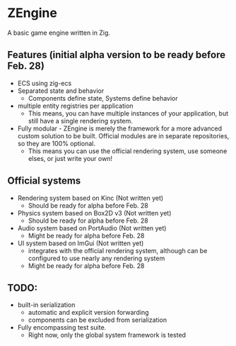 # ZEngine

A basic game engine written in Zig.

## Features (initial alpha version to be ready before Feb. 28)
- ECS using zig-ecs
- Separated state and behavior
    - Components define state, Systems define behavior
- multiple entity registries per application
    - This means, you can have multiple instances of your application, but still have a single rendering system.
- Fully modular - ZEngine is merely the framework for a more advanced custom solution to be built. Official modules are in separate repositories, so they are 100% optional.
    - This means you can use the official rendering system, use someone elses, or just write your own!

## Official systems
- Rendering system based on Kinc (Not written yet)
    - Should be ready for alpha before Feb. 28
- Physics system based on Box2D v3 (Not written yet)
    - Should be ready for alpha before Feb. 28
- Audio system based on PortAudio (Not written yet)
    - Might be ready for alpha before Feb. 28
- UI system based on ImGui (Not written yet)
    - integrates with the official rendering system, although can be configured to use nearly any rendering system
    - Might be ready for alpha before Feb. 28


## TODO:
- built-in serialization
    - automatic and explicit version forwarding
    - components can be excluded from serialization
- Fully encompassing test suite.
    - Right now, only the global system framework is tested
